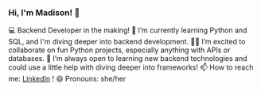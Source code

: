 

### Hi, I'm Madison! 👋

💻 Backend Developer in the making!
🌱 I’m currently learning Python and SQL, and I'm diving deeper into backend development.
👯‍♀️ I’m excited to collaborate on fun Python projects, especially anything with APIs or databases.
🤔 I’m always open to learning new backend technologies and could use a little help with diving deeper into frameworks!
📫 How to reach me: [LinkedIn](https://www.linkedin.com/in/madison-choi-09a01923b/) !
😄 Pronouns: she/her
